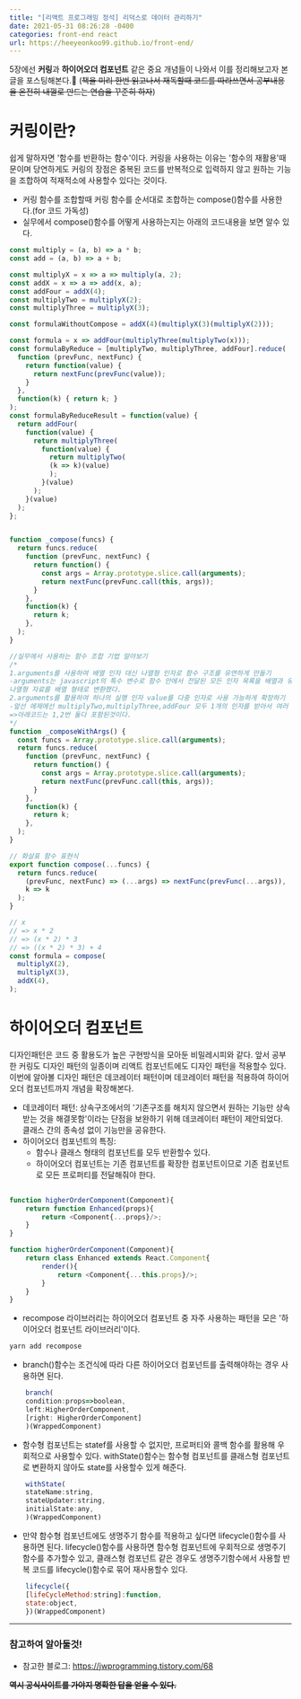 ```yaml
---
title: "[리액트 프로그래밍 정석] 리덕스로 데이터 관리하기"
date: 2021-05-31 08:26:28 -0400
categories: front-end react
url: https://heeyeonkoo99.github.io/front-end/
---
```

5장에선 **커링**과 **하이어오더 컴포넌트** 같은 중요 개념들이 나와서 이를 정리해보고자 본 글을 포스팅해본다.🤣
(~~책을 미리 한번 읽고나서 재독할때 코드를 따라쓰면서 공부내용을 온전히 내껄로 만드는 연습을 꾸준히 하자~~)

# 커링이란?
쉽게 말하자면 '함수를 반환하는 함수'이다. 커링을 사용하는 이유는 '함수의 재활용'때문이며 당연하게도 커링의 장점은 중복된 코드를 반복적으로 입력하지 않고 원하는 기능을 조합하여 적재적소에 사용할수 있다는 것이다.
- 커링 함수를 조합할때 커링 함수를 순서대로 조합하는 compose()함수를 사용한다.(for 코드 가독성)
- 실무에서 compose()함수를 어떻게 사용하는지는 아래의 코드내용을 보면 알수 있다.

```javascript
const multiply = (a, b) => a * b;
const add = (a, b) => a + b;

const multiplyX = x => a => multiply(a, 2);
const addX = x => a => add(x, a);
const addFour = addX(4);
const multiplyTwo = multiplyX(2);
const multiplyThree = multiplyX(3);

const formulaWithoutCompose = addX(4)(multiplyX(3)(multiplyX(2)));

const formula = x => addFour(multiplyThree(multiplyTwo(x)));
const formulaByReduce = [multiplyTwo, multiplyThree, addFour].reduce(
  function (prevFunc, nextFunc) {
    return function(value) {
      return nextFunc(prevFunc(value));
    }
  },
  function(k) { return k; }
);
const formulaByReduceResult = function(value) {
  return addFour(
    function(value) {
      return multiplyThree(
        function(value) {
          return multiplyTwo(
          (k => k)(value)
          );
        }(value)
      );
    }(value)
  );
};


function _compose(funcs) {
  return funcs.reduce(
    function (prevFunc, nextFunc) {
      return function() {
        const args = Array.prototype.slice.call(arguments);
        return nextFunc(prevFunc.call(this, args));
      }
    },
    function(k) {
      return k;
    },
  );
}

//실무에서 사용하는 함수 조합 기법 알아보기
/*
1.arguments를 사용하여 배열 인자 대신 나열형 인자로 함수 구조를 유연하게 만들기
-arguments는 javascript의 특수 변수로 함수 안에서 전달된 모든 인자 목록을 배열과 유사한 나열형자료(배열과 흡사하지만 객체 형태의 자료)로 저장해둔다. 여기선 배열함수 slice()를 사용하여
나열형 자료를 배열 형태로 변환했다.
2.arguments를 활용하여 하나의 실행 인자 value를 다중 인자로 사용 가능하게 확장하기
-앞선 에제에선 multiplyTwo,multiplyThree,addFour 모두 1개의 인자를 받아서 여러 인자를 처리하려면 이와 같은 방법을 쓴다.
=>아래코드는 1,2번 둘다 포함된것이다.
*/
function _composeWithArgs() {
  const funcs = Array.prototype.slice.call(arguments);
  return funcs.reduce(
    function (prevFunc, nextFunc) {
      return function() {
        const args = Array.prototype.slice.call(arguments);
        return nextFunc(prevFunc.call(this, args));
      }
    },
    function(k) {
      return k;
    },
  );
}

// 화살표 함수 표현식
export function compose(...funcs) {
  return funcs.reduce(
    (prevFunc, nextFunc) => (...args) => nextFunc(prevFunc(...args)),
    k => k
  );
}

// x
// => x * 2
// => (x * 2) * 3
// => ((x * 2) * 3) + 4
const formula = compose(
  multiplyX(2),
  multiplyX(3),
  addX(4),
);
```

# 하이어오더 컴포넌트    
디자인패턴은 코드 중 활용도가 높은 구현방식을 모아둔 비밀레시피와 같다. 앞서 공부한 커링도 디자인 패턴의 일종이며 리액트 컴포넌트에도 디자인 패턴을 적용할수 있다. 이번에 알아볼 디자인 패턴은 데코레이터 패턴이며 데코레이터 패턴을 적용하여 하이어오더 컴포넌트까지 개념을 확장해본다.    
- 데코레이터 패턴: 상속구조에서의 '기존구조를 해치지 않으면서 원하는 기능만 상속받는 것을 해결못함'이라는 단점을 보완하기 위해 데코레이터 패턴이 제안되었다. 클래스 간의 종속성 없이 기능만을 공유한다.        
- 하이어오더 컴포넌트의 특징:
  - 함수나 클래스 형태의 컴포넌트를 모두 반환할수 있다.
  - 하이어오더 컴포넌트는 기존 컴포넌트를 확장한 컴포넌트이므로 기존 컴포넌트로 모든 프로퍼티를 전달해줘야 한다.

```javascript
  
function higherOrderComponent(Component){
    return function Enhanced(props){
        return <Component{...props}/>;
    }
}

function higherOrderComponent(Component){
    return class Enhanced extends React.Component{
        render(){
            return <Component{...this.props}/>;
        }
    }
}
```

- recompose 라이브러리는 하이어오더 컴포넌트 중 자주 사용하는 패턴을 모은 '하이어오더 컴포넌트 라이브러리'이다. 

```javascript
yarn add recompose
```

 - branch()함수는 조건식에 따라 다른 하이어오더 컴포넌트를 출력해야하는 경우 사용하면 된다. 
  
```javascript
    branch(
    condition:props=>boolean,
    left:HigherOrderComponent,
    [right: HigherOrderComponent]
    )(WrappedComponent)
```
 - 함수형 컴포넌트는 statef를 사용할 수 없지만, 프로퍼티와 콜백 함수를 활용해 우회적으로 사용할수 있다. withState()함수는 함수형 컴포넌트를 클래스형 컴포넌트로 변환하지 않아도 state를 사용할수 있게 해준다. 
 
```javascript
    withState(
    stateName:string,
    stateUpdater:string,
    initialState:any,
    )(WrappedComponent)
```
 - 만약 함수형 컴포넌트에도 생명주기 함수를 적용하고 싶다면 lifecycle()함수를 사용하면 된다. lifecycle()함수를 사용하면 함수형 컴포넌트에 우회적으로 생명주기 함수를 추가할수 있고, 클래스형 컴포넌트 같은 경우도 생명주기함수에서 사용할 반복 코드를 lifecycle()함수로 묶어 재사용할수 있다.
 
```javascript
    lifecycle({
    [lifeCycleMethod:string]:function,
    state:object,
    })(WrappedComponent)
```

-------
### 참고하여 알아둘것!

* 참고한 블로그: <https://jwprogramming.tistory.com/68>    
        
     
    
**~~역시 공식사이트를 가야지 명확한 답을 얻을 수 있다.~~**



[jekyll-docs]: https://jekyllrb.com/docs/home
[jekyll-gh]:   https://github.com/jekyll/jekyll
[jekyll-talk]: https://talk.jekyllrb.com/

